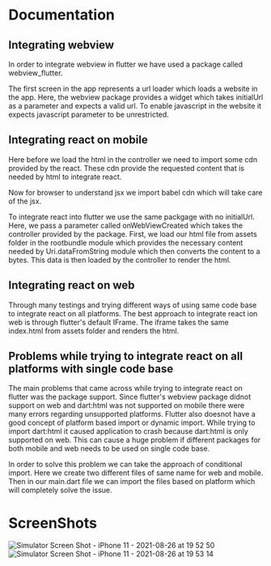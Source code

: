 # Documentation

## Integrating webview

In order to integrate webview in flutter we have used a package called webview_flutter.

The first screen in the app represents a url loader which loads a website in the app. Here, the webview package provides a widget which takes initialUrl as a parameter and expects a valid url. To enable javascript in the website it expects javascript parameter to be unrestricted.

## Integrating react on mobile
Here before we load the html in the controller we need to import some cdn provided by the react.
These cdn provide the requested content that is needed by html to integrate react.

Now for browser to understand jsx we import babel cdn which will take care of the jsx.

To integrate react into flutter we use the same packgage with no initialUrl. Here, we pass a parameter called onWebViewCreated which takes the controller provided by the package. First, we load our html file from assets folder in the rootbundle module which provides the necessary content needed by Uri.dataFromString module which then converts the content to a bytes.
This data is then loaded by the controller to render the html.

## Integrating react on web
Through many testings and trying different ways of using same code base to integrate react on all platforms. The best approach to integrate react ion web is through flutter's default IFrame. The iframe takes the same index.html from assets folder and renders the html.

## Problems while trying to integrate react on all platforms with single code base
The main problems that came across while trying to integrate react on flutter was the package support. Since flutter's webview package didnot support on web
and dart:html was not supported on mobile there were many errors regarding unsupported platforms.
Flutter also doesnot have a good concept of platform based import or dynamic import.
While trying to import dart:html it caused application to crash because dart:html is only supported on web. This can cause a huge problem if different packages for both mobile and web needs to be used on single code base.

In order to solve this problem we can take the approach of conditional import. Here we create two different files of same name for web and mobile. Then in our main.dart file we can import the files based on platform which will completely solve the issue.

# ScreenShots
![Simulator Screen Shot - iPhone 11 - 2021-08-26 at 19 52 50](https://user-images.githubusercontent.com/40027788/130977820-bdc5aebe-bab7-4d3d-957e-8cc2a3c061a5.png)
![Simulator Screen Shot - iPhone 11 - 2021-08-26 at 19 53 14](https://user-images.githubusercontent.com/40027788/130977849-40415323-5a1f-4743-8e95-740850f37644.png)
